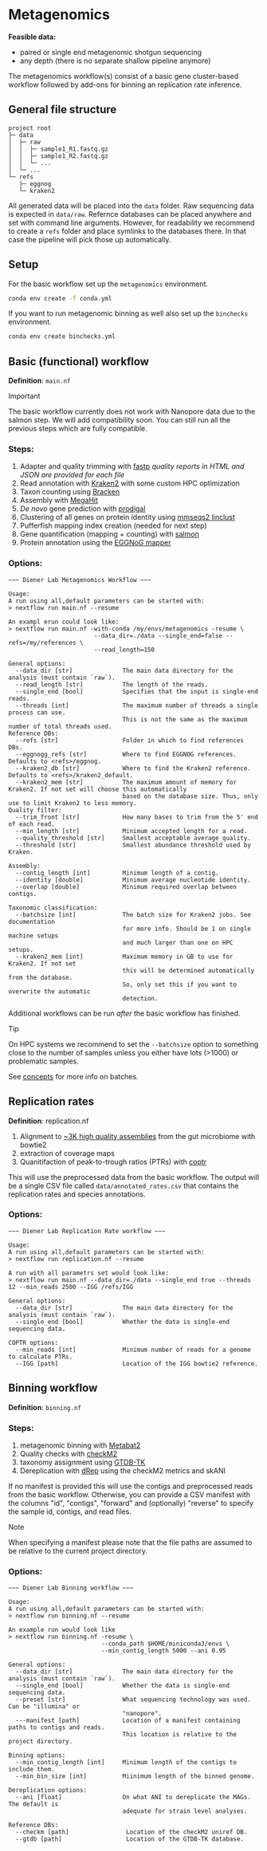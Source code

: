 # Metagenomics

**Feasible data:**

- paired or single end metagenomic shotgun sequencing
- any depth (there is no separate shallow pipeline anymore)

The metagenomics workflow(s) consist of a basic gene cluster-based workflow followed by
add-ons for binning an replication rate inference.

## General file structure

```
project root
├─ data
│  ├─ raw
│  │  ├─ sample1_R1.fastq.gz
│  │  ├─ sample1_R2.fastq.gz
│  │  └─ ...
│  └─ ...
└─ refs
   ├─ eggnog
   └─ kraken2
```

All generated data will be placed into the `data` folder. Raw sequencing data is expected
in `data/raw`. Refernce databases can be placed anywhere and set with command line arguments.
However, for readability we recommend to create a `refs` folder and place symlinks to the
databases there. In that case the pipeline will pick those up automatically.

## Setup

For the basic workflow set up the `metagenomics` environment.

```bash
conda env create -f conda.yml
```

If you want to run metagenomic binning as well also set up the `binchecks` environment.

```bash
conda env create binchecks.yml
```

## Basic (functional) workflow

**Definition**: `main.nf`

> [!IMPORTANT]
> The basic workflow currently does not work with Nanopore data due to the salmon step.
> We will add compatibility soon.
> You can still run all the previous steps which are fully compatible.

### Steps:

1. Adapter and quality trimming with [fastp](https://github.com/OpenGene/fastp)
   *quality reports in HTML and JSON are provided for each file*
2. Read annotation with [Kraken2](https://github.com/DerrickWood/kraken2) with some custom HPC optimization
3. Taxon counting using [Bracken](https://github.com/jenniferlu717/Bracken)
4. Assembly with [MegaHit](https://github.com/voutcn/megahit)
5. *De novo* gene prediction with [prodigal](https://github.com/hyattpd/Prodigal)
6. Clustering of all genes on protein identity using [mmseqs2 linclust](https://github.com/soedinglab/MMseqs2)
7. Pufferfish mapping index creation (needed for next step)
8. Gene quantification (mapping + counting) with [salmon](https://salmon.readthedocs.io/en/latest/salmon.html)
9. Protein annotation using the [EGGNoG mapper](https://github.com/eggnogdb/eggnog-mapper)

### Options:

```
~~~ Diener Lab Metagenomics Workflow ~~~

Usage:
A run using all,default parameters can be started with:
> nextflow run main.nf --resume

An exampl erun could look like:
> nextflow run main.nf -with-conda /my/envs/metagenomics -resume \
                        --data_dir=./data --single_end=false --refs=/my/references \
                        --read_length=150

General options:
  --data_dir [str]              The main data directory for the analysis (must contain `raw`).
  --read_length [str]           The length of the reads.
  --single_end [bool]           Specifies that the input is single-end reads.
  --threads [int]               The maximum number of threads a single process can use.
                                This is not the same as the maximum number of total threads used.
Reference DBs:
  --refs [str]                  Folder in which to find references DBs.
  --eggnogg_refs [str]          Where to find EGGNOG references. Defaults to <refs>/eggnog.
  --kraken2_db [str]            Where to find the Kraken2 reference. Defaults to <refs>/kraken2_default.
  --kraken2_mem [str]           The maximum amount of memory for Kraken2. If not set will choose this automatically
                                based on the database size. Thus, only use to limit Kraken2 to less memory.
Quality filter:
  --trim_front [str]            How many bases to trim from the 5' end of each read.
  --min_length [str]            Minimum accepted length for a read.
  --quality_threshold [str]     Smallest acceptable average quality.
  --threshold [str]             Smallest abundance threshold used by Kraken.

Assembly:
  --contig_length [int]         Minimum length of a contig.
  --identity [double]           Minimum average nucleotide identity.
  --overlap [double]            Minimum required overlap between contigs.

Taxonomic classification:
  --batchsize [int]             The batch size for Kraken2 jobs. See documentation
                                for more info. Should be 1 on single machine setups
                                and much larger than one on HPC setups.
  --kraken2_mem [int]           Maximum memory in GB to use for Kraken2. If not set
                                this will be determined automatically from the database.
                                So, only set this if you want to overwrite the automatic
                                detection.
```

Additional workflows can be run *after* the basic workflow has finished.

> [!TIP]
> On HPC systems we recommend to set the `--batchsize` option to something close to
> the number of samples unless you either have lots (>1000) or problematic samples.

See [concepts](../docs/concepts.md) for more info on batches.

## Replication rates

**Definition**: replication.nf

1. Alignment to [~3K high quality assemblies](https://www.nature.com/articles/s41586-019-1058-x) from the gut microbiome with bowtie2
2. extraction of coverage maps
3. Quanitifaction of peak-to-trough ratios (PTRs) with [coptr](https://github.com/tyjo/coptr)

This will use the preprocessed data from the basic workflow. The output will be a single
CSV file called `data/annotated_rates.csv` that contains the replication rates and
species annotations.

### Options:

```
~~~ Diener Lab Replication Rate workflow ~~~

Usage:
A run using all,default parameters can be started with:
> nextflow run replication.nf --resume

A run with all parametrs set would look like:
> nextflow run main.nf --data_dir=./data --single_end true --threads 12 --min_reads 2500 --IGG /refs/IGG

General options:
  --data_dir [str]              The main data directory for the analysis (must contain `raw`).
  --single_end [bool]           Whether the data is single-end sequencing data.

COPTR options:
  --min_reads [int]             Minimum number of reads for a genome to calculate PTRs.
  --IGG [path]                  Location of the IGG bowtie2 reference.
```

## Binning workflow

**Definition**: `binning.nf`


### Steps:

1. metagenomic binning with [Metabat2](https://bitbucket.org/berkeleylab/metabat/)
2. Quality checks with [checkM2](https://ecogenomics.github.io/CheckM/)
3. taxonomy assignment using [GTDB-TK](https://github.com/Ecogenomics/GTDBTk)
4. Dereplication with [dRep](https://github.com/MrOlm/drep) using the checkM2 metrics and skANI

If no manifest is provided this will use the contigs and preprocessed reads from the basic
workflow. Otherwise, you can provide a CSV manifest with the columns "id", "contigs", "forward" and
(optionally) "reverse" to specify the sample id, contigs, and read files.

> [!NOTE]
> When specifying a manifest please note that the file paths are assumed to be relative
> to the current project directory.

### Options:

```
~~~ Diener Lab Binning workflow ~~~

Usage:
A run using all,default parameters can be started with:
> nextflow run binning.nf --resume

An example run would look like
> nextflow run binning.nf -resume \
                          --conda_path $HOME/miniconda3/envs \
                          --min_contig_length 5000 --ani 0.95

General options:
  --data_dir [str]              The main data directory for the analysis (must contain `raw`).
  --single_end [bool]           Whether the data is single-end sequencing data.
  --preset [str]                What sequencing technology was used. Can be "illumina" or
                                "nanopore".
  ---manifest [path]            Location of a manifest containing paths to contigs and reads.
                                This location is relative to the project directory.

Binning options:
  --min_contig_length [int]     Minimum length of the contigs to include them.
  --min_bin_size [int]          Miinimum length of the binned genome.

Dereplication options:
  --ani [float]                 On what ANI to dereplicate the MAGs. The default is
                                adequate for strain level analyses.

Reference DBs:
  --checkm [path]                Location of the checkM2 uniref DB.
  --gtdb [path]                  Location of the GTDB-TK database.
```
